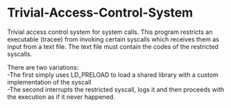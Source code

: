 # Trivial-Access-Control-System

Trivial access control system for system calls. This program restricts an executable (tracee) from invoking certain syscalls which receives them as input from a text file. The text file must contain the codes of the restricted syscalls. 


There are two variations:  
-The first simply uses LD_PRELOAD to load a shared library with a custom implementation of the syscall  
-The second interrupts the restricted syscall, logs it and then proceeds with the execution as if it never happened.  
